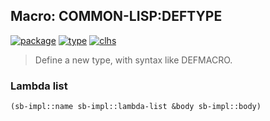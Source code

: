 ## Macro: COMMON-LISP:DEFTYPE
[![package](https://img.shields.io/badge/Package-COMMON--LISP-5f9ea0.svg?style=social&colorA=999999)](../) [![type](https://img.shields.io/badge/Type-Macro-5f9ea0.svg?style=social&colorA=999999)](../#macro) [![clhs](https://img.shields.io/badge/CLHS-DEFTYPE-5f9ea0.svg?style=social&colorA=999999)](http://www.lispworks.com/documentation/HyperSpec/Body/m_deftp.htm) 

> Define a new type, with syntax like DEFMACRO.

### Lambda list
```cl
(sb-impl::name sb-impl::lambda-list &body sb-impl::body)
```
